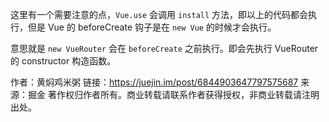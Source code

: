 这里有一个需要注意的点，`Vue.use` 会调用 `install` 方法，即以上的代码都会执行，但是 Vue 的 beforeCreate 钩子是在 `new Vue` 的时候才会执行。

意思就是 `new VueRouter` 会在 `beforeCreate` 之前执行。即会先执行 VueRouter 的 constructor 构造函数。

作者：黄焖鸡米粥
链接：https://juejin.im/post/6844903647797575687
来源：掘金
著作权归作者所有。商业转载请联系作者获得授权，非商业转载请注明出处。
